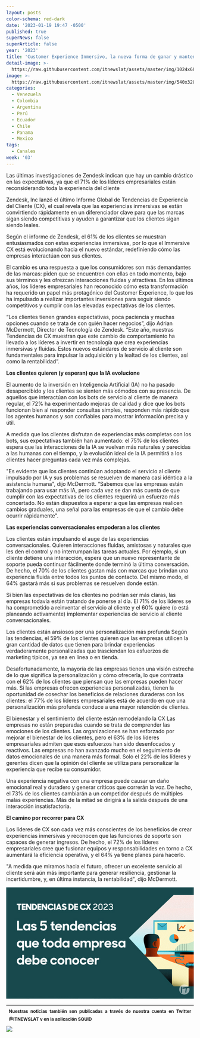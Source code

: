 ```yaml
---
layout: posts
color-schema: red-dark
date: '2023-01-19 19:47 -0500'
published: true
superNews: false
superArticle: false
year: '2023'
title: 'Customer Experience Inmersivo, la nueva forma de ganar y mantener clientes'
detail-image: >-
  https://raw.githubusercontent.com/itnewslat/assets/master/img/1024x680/tendencias-Zendesk-g.jpg
image: >-
  https://raw.githubusercontent.com/itnewslat/assets/master/img/540x320/tendencias-Zendesk-p.jpg
categories:
  - Venezuela
  - Colombia
  - Argentina
  - Perú
  - Ecuador
  - Chile
  - Panama
  - Mexico
tags:
  - Canales
week: '03'
---
```

Las últimas investigaciones de Zendesk indican que hay un cambio drástico en las expectativas, ya que el 71% de los líderes empresariales están reconsiderando toda la experiencia del cliente
 
Zendesk, Inc lanzó el último Informe Global de Tendencias de Experiencia del Cliente (CX), el cual revela que las experiencias inmersivas se están convirtiendo rápidamente en un diferenciador clave para que las marcas sigan siendo competitivas y ayuden a garantizar que los clientes sigan siendo leales.
 
Según el informe de Zendesk, el 61% de los clientes se muestran entusiasmados con estas experiencias inmersivas, por lo que el Immersive CX está evolucionando hacia el nuevo estándar, redefiniendo cómo las empresas interactúan con sus clientes. 
 
El cambio es una respuesta a que los consumidores son más demandantes de las marcas: piden que se encuentren con ellas en todo momento, bajo sus términos y les ofrezcan interacciones fluidas y atractivas. En los últimos años, los líderes empresariales han reconocido cómo esta transformación ha requerido un papel más protagónico del Customer Experience, lo que los ha impulsado a realizar importantes inversiones para seguir siendo competitivos y cumplir con las elevadas expectativas de los clientes.
 
“Los clientes tienen grandes expectativas, poca paciencia y muchas opciones cuando se trata de con quién hacer negocios”, dijo Adrian McDermott, Director de Tecnología de Zendesk. “Este año, nuestras Tendencias de CX muestran que este cambio de comportamiento ha llevado a los líderes a invertir en tecnología que crea experiencias inmersivas y fluidas. Estos nuevos estándares de servicio al cliente son fundamentales para impulsar la adquisición y la lealtad de los clientes, así como la rentabilidad”.
 
**Los clientes quieren (y esperan) que la IA evolucione**

El aumento de la inversión en Inteligencia Artificial (IA) no ha pasado desapercibido y los clientes se sienten más cómodos con su presencia. De aquellos que interactúan con los bots de servicio al cliente de manera regular, el 72% ha experimentado mejoras de calidad y dice que los bots funcionan bien al responder consultas simples, responden más rápido que los agentes humanos y son confiables para mostrar información precisa y útil.
 
A medida que los clientes disfrutan de experiencias más completas con los bots, sus expectativas también han aumentado: el 75% de los clientes espera que las interacciones de la IA se vuelvan más naturales y parecidas a las humanas con el tiempo, y la evolución ideal de la IA permitirá a los clientes hacer preguntas cada vez más complejas.
 
"Es evidente que los clientes continúan adoptando el servicio al cliente impulsado por IA y sus problemas se resuelven de manera casi idéntica a la asistencia humana", dijo McDermott. “Sabemos que las empresas están trabajando para usar más IA, pero cada vez se dan más cuenta de que cumplir con las expectativas de los clientes requerirá un esfuerzo más concertado. No están dispuestos a esperar a que las empresas realicen cambios graduales, una señal para las empresas de que el cambio debe ocurrir rápidamente".
 
**Las experiencias conversacionales empoderan a los clientes**

Los clientes están impulsando el auge de las experiencias conversacionales. Quieren interacciones fluidas, amistosas y naturales que les den el control y no interrumpan las tareas actuales. Por ejemplo, si un cliente detiene una interacción, espera que un nuevo representante de soporte pueda continuar fácilmente donde terminó la última conversación. De hecho, el 70% de los clientes gastan más con marcas que brindan una experiencia fluida entre todos los puntos de contacto. Del mismo modo, el 64% gastará más si sus problemas se resuelven donde están.
 
Si bien las expectativas de los clientes no podrían ser más claras, las empresas todavía están tratando de ponerse al día. El 71% de los líderes se ha comprometido a reinventar el servicio al cliente y el 60% quiere (o está planeando activamente) implementar experiencias de servicio al cliente conversacionales.
 
Los clientes están ansiosos por una personalización más profunda
Según las tendencias, el 59% de los clientes quieren que las empresas utilicen la gran cantidad de datos que tienen para brindar experiencias verdaderamente personalizadas que trasciendan los esfuerzos de marketing típicos, ya sea en línea o en tienda.
 
Desafortunadamente, la mayoría de las empresas tienen una visión estrecha de lo que significa la personalización y cómo ofrecerla, lo que contrasta con el 62% de los clientes que piensan que las empresas pueden hacer más. Si las empresas ofrecen experiencias personalizadas, tienen la oportunidad de cosechar los beneficios de relaciones duraderas con los clientes: el 77% de los líderes empresariales está de acuerdo en que una personalización más profunda conduce a una mayor retención de clientes.
 
El bienestar y el sentimiento del cliente están remodelando la CX
Las empresas no están preparadas cuando se trata de comprender las emociones de los clientes. Las organizaciones se han esforzado por mejorar el bienestar de los clientes, pero el 63% de los líderes empresariales admiten que esos esfuerzos han sido desenfocados y reactivos. Las empresas no han avanzado mucho en el seguimiento de datos emocionales de una manera más formal. Solo el 22% de los líderes y gerentes dicen que la opinión del cliente se utiliza para personalizar la experiencia que recibe su consumidor.
 
Una experiencia negativa con una empresa puede causar un daño emocional real y duradero y generar críticos que correrán la voz. De hecho, el 73% de los clientes cambiarán a un competidor después de múltiples malas experiencias. Más de la mitad se dirigirá a la salida después de una interacción insatisfactoria.
 
**El camino por recorrer para CX**

Los líderes de CX son cada vez más conscientes de los beneficios de crear experiencias inmersivas y reconocen que las funciones de soporte son capaces de generar ingresos. De hecho, el 72% de los líderes empresariales cree que fusionar equipos y responsabilidades en torno a CX aumentará la eficiencia operativa, y el 64% ya tiene planes para hacerlo.
 
"A medida que miramos hacia el futuro, ofrecer un excelente servicio al cliente será aún más importante para generar resiliencia, gestionar la incertidumbre, y, en última instancia, la rentabilidad", dijo McDermott.

![](https://raw.githubusercontent.com/itnewslat/assets/master/img/540x320/tendencias-Zendesk-p.jpg)

<table style="height: 42px;" width="569">
<tbody>
<tr>
<td style="text-align: justify;"><sub><strong>Nuestras noticias también son publicadas a través de nuestra cuenta en Twitter <a href="https://twitter.com/itnewslat?lang=es">@ITNEWSLAT</a> y en la aplicación <a href="https://squidapp.co/en/">SQUID</a></strong></sub></td>
</tr>
</tbody>
</table>

<img src="https://tracker.metricool.com/c3po.jpg?hash=56f88a41e39ab42c063cc51676587a04"/>